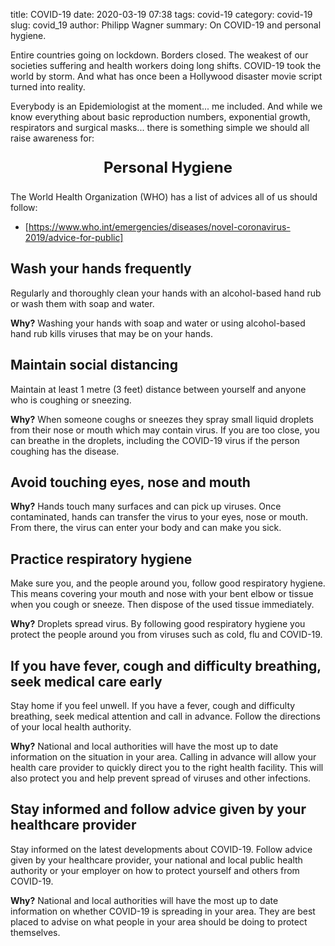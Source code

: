 title: COVID-19
date: 2020-03-19 07:38
tags: covid-19
category: covid-19
slug: covid_19
author: Philipp Wagner
summary: On COVID-19 and personal hygiene.

Entire countries going on lockdown. Borders closed. The weakest of our societies 
suffering and health workers doing long shifts. COVID-19 took the world by storm. 
And what has once been a Hollywood disaster movie script turned into reality.

Everybody is an Epidemiologist at the moment... me included. And while we know 
everything about basic reproduction numbers, exponential growth, respirators 
and surgical masks... there is something simple we should all raise awareness 
for: 

<p style="font-size: 24px;text-align:center;font-weight: 700;">Personal Hygiene</p>

The World Health Organization (WHO) has a list of advices all of us should follow:

* [https://www.who.int/emergencies/diseases/novel-coronavirus-2019/advice-for-public]

## Wash your hands frequently ##

Regularly and thoroughly clean your hands with an alcohol-based hand rub or wash them with soap and water.

**Why?** Washing your hands with soap and water or using alcohol-based hand rub kills viruses that 
may be on your hands.

## Maintain social distancing ##

Maintain at least 1 metre (3 feet) distance between yourself and anyone who is coughing or sneezing.

**Why?** When someone coughs or sneezes they spray small liquid droplets from their nose or mouth which may 
contain virus. If you are too close, you can breathe in the droplets, including the COVID-19 virus if the person 
coughing has the disease.

## Avoid touching eyes, nose and mouth ##

**Why?** Hands touch many surfaces and can pick up viruses. Once contaminated, hands can transfer the virus 
to your eyes, nose or mouth. From there, the virus can enter your body and can make you sick.

## Practice respiratory hygiene ##

Make sure you, and the people around you, follow good respiratory hygiene. This means covering your mouth 
and nose with your bent elbow or tissue when you cough or sneeze. Then dispose of the used tissue 
immediately.

**Why?** Droplets spread virus. By following good respiratory hygiene you protect the people around you from 
viruses such as cold, flu and COVID-19.

## If you have fever, cough and difficulty breathing, seek medical care early ##

Stay home if you feel unwell. If you have a fever, cough and difficulty breathing, seek medical attention and 
call in advance. Follow the directions of your local health authority.

**Why?** National and local authorities will have the most up to date information on the situation in your 
area. Calling in advance will allow your health care provider to quickly direct you to the right health 
facility. This will also protect you and help prevent spread of viruses and other infections.

## Stay informed and follow advice given by your healthcare provider ##

Stay informed on the latest developments about COVID-19. Follow advice given by your healthcare provider, 
your national and local public health authority or your employer on how to protect yourself and others 
from COVID-19.

**Why?** National and local authorities will have the most up to date information on whether COVID-19 is spreading 
in your area. They are best placed to advise on what people in your area should be doing to protect themselves.

[basic reproduction number]: https://en.wikipedia.org/wiki/Basic_reproduction_number
[https://www.who.int/emergencies/diseases/novel-coronavirus-2019/advice-for-public]: https://www.who.int/emergencies/diseases/novel-coronavirus-2019/advice-for-public